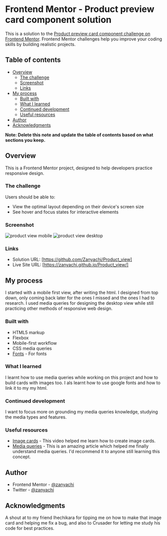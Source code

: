 # Frontend Mentor - Product preview card component solution

This is a solution to the [Product preview card component challenge on Frontend Mentor](https://www.frontendmentor.io/challenges/product-preview-card-component-GO7UmttRfa). Frontend Mentor challenges help you improve your coding skills by building realistic projects. 

## Table of contents

- [Overview](#overview)
  - [The challenge](#the-challenge)
  - [Screenshot](#screenshot)
  - [Links](#links)
- [My process](#my-process)
  - [Built with](#built-with)
  - [What I learned](#what-i-learned)
  - [Continued development](#continued-development)
  - [Useful resources](#useful-resources)
- [Author](#author)
- [Acknowledgments](#acknowledgments)

**Note: Delete this note and update the table of contents based on what sections you keep.**

## Overview

This is a Frontend Mentor project, designed to help developers practice responsive design.

### The challenge

Users should be able to:

- View the optimal layout depending on their device's screen size
- See hover and focus states for interactive elements

### Screenshot
![product view mobile](<product-view1.png>)
![product view desktop](product-view2.png)

### Links

- Solution URL: [https://github.com/Zanyachi/Product_view]
- Live Site URL: [https://zanyachi.github.io/Product_view/]

## My process

I started with a mobile first view, after writing the html. I designed from top down, only coming back later for the ones I missed and the ones I had to research. I used media queries for designing the desktop view while still practicing other methods of responsive web design.

### Built with

- HTML5 markup
- Flexbox
- Mobile-first workflow
- CSS media queries
- [Fonts](https://fonts.google.com/) - For fonts


### What I learned

I learnt how to use media queries while working on this project and how to build cards with images too. I als learnt how to use google fonts and how to link it to my my html.


### Continued development

I want to focus more on grounding my media queries knowledge, studying the media types and features.

### Useful resources

- [Image cards](https://youtu.be/qXRYMdvq_Dc?si=AZ_YmGl7VA4lH2lQ) - This video helped me learn how to create image cards.
- [Media queries](https://developer.mozilla.org/en-US/docs/Web/CSS/CSS_media_queries/Using_media_queries) - This is an amazing article which helped me finally understand media queries. I'd recommend it to anyone still learning this concept.

## Author

- Frontend Mentor - [@zanyachi](https://www.frontendmentor.io/profile/Zanyachi)
- Twitter - [@zanyachi](https://x.com/Zanyachi)

## Acknowledgments

A shout at to my friend Ihechikara for tipping me on how to make that image card and helping me fix a bug, and also to Crusader for letting me study his code for best practices.